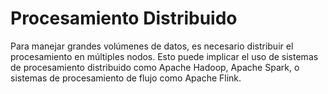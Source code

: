 #  Procesamiento Distribuido

Para manejar grandes volúmenes de datos, es necesario distribuir el procesamiento en múltiples nodos. Esto puede implicar el uso de sistemas de procesamiento distribuido como Apache Hadoop, Apache Spark, o sistemas de procesamiento de flujo como Apache Flink.